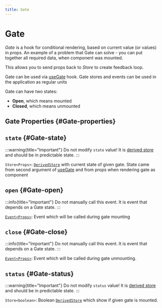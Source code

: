 ```yaml
---
title: Gate
---
```


# Gate

_Gate_ is a hook for conditional rendering, based on current value (or values) in props. An example of a problem that Gate can solve - you can put together all required data, when component was mounted.

This allows you to send props back to _Store_ to create feedback loop.

Gate can be used via [useGate](/api/effector-vue/useGate.md) hook. Gate stores and events can be used in the application as regular units

Gate can have two states:

- **Open**, which means mounted
- **Closed**, which means unmounted

## Gate Properties {#Gate-properties}

## `state` {#Gate-state}

:::warning{title="Important"}
Do not modify `state` value! It is [derived store](/api/effector/Store.md#derived-store) and should be in predictable state.
:::

`Store<Props>`: [`DerivedStore`](/api/effector/Store.md#derived-store) with current state of given gate. State came from second argument of [useGate](/api/effector-vue/useGate.md) and from props when rendering gate as component

## `open` {#Gate-open}

:::info{title="Important"}
Do not manually call this event. It is event that depends on a Gate state.
:::

[`Event<Props>`](/api/effector/Event.md): Event which will be called during gate mounting

## `close` {#Gate-close}

:::info{title="Important"}
Do not manually call this event. It is event that depends on a Gate state.
:::

[`Event<Props>`](/api/effector/Event.md): Event which will be called during gate unmounting.

## `status` {#Gate-status}

:::warning{title="Important"}
Do not modify `status` value! It is [derived store](/api/effector/Store.md#derived-store) and should be in predictable state.
:::

`Store<boolean>`: Boolean [`DerivedStore`](/api/effector/Store.md#derived-store) which show if given gate is mounted.
